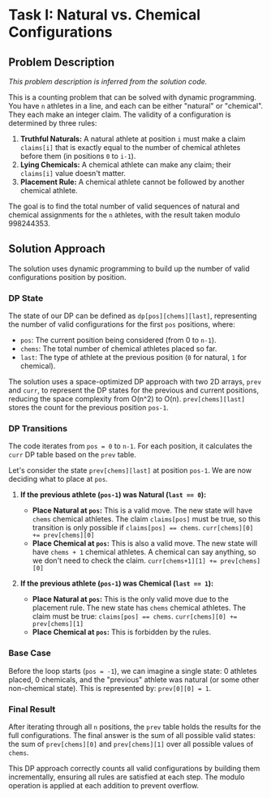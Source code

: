 # Task I: Natural vs. Chemical Configurations

## Problem Description

*This problem description is inferred from the solution code.*

This is a counting problem that can be solved with dynamic programming. You have `n` athletes in a line, and each can be either "natural" or "chemical". They each make an integer claim. The validity of a configuration is determined by three rules:

1.  **Truthful Naturals:** A natural athlete at position `i` must make a claim `claims[i]` that is exactly equal to the number of chemical athletes before them (in positions `0` to `i-1`).
2.  **Lying Chemicals:** A chemical athlete can make any claim; their `claims[i]` value doesn't matter.
3.  **Placement Rule:** A chemical athlete cannot be followed by another chemical athlete.

The goal is to find the total number of valid sequences of natural and chemical assignments for the `n` athletes, with the result taken modulo 998244353.

## Solution Approach

The solution uses dynamic programming to build up the number of valid configurations position by position.

### DP State

The state of our DP can be defined as `dp[pos][chems][last]`, representing the number of valid configurations for the first `pos` positions, where:
*   `pos`: The current position being considered (from 0 to `n-1`).
*   `chems`: The total number of chemical athletes placed so far.
*   `last`: The type of athlete at the previous position (`0` for natural, `1` for chemical).

The solution uses a space-optimized DP approach with two 2D arrays, `prev` and `curr`, to represent the DP states for the previous and current positions, reducing the space complexity from O(n^2) to O(n).
`prev[chems][last]` stores the count for the previous position `pos-1`.

### DP Transitions

The code iterates from `pos = 0` to `n-1`. For each position, it calculates the `curr` DP table based on the `prev` table.

Let's consider the state `prev[chems][last]` at position `pos-1`. We are now deciding what to place at `pos`.

1.  **If the previous athlete (`pos-1`) was Natural (`last == 0`):**
    *   **Place Natural at `pos`:** This is a valid move. The new state will have `chems` chemical athletes. The claim `claims[pos]` must be true, so this transition is only possible if `claims[pos] == chems`.
        `curr[chems][0] += prev[chems][0]`
    *   **Place Chemical at `pos`:** This is also a valid move. The new state will have `chems + 1` chemical athletes. A chemical can say anything, so we don't need to check the claim.
        `curr[chems+1][1] += prev[chems][0]`

2.  **If the previous athlete (`pos-1`) was Chemical (`last == 1`):**
    *   **Place Natural at `pos`:** This is the only valid move due to the placement rule. The new state has `chems` chemical athletes. The claim must be true: `claims[pos] == chems`.
        `curr[chems][0] += prev[chems][1]`
    *   **Place Chemical at `pos`:** This is forbidden by the rules.

### Base Case

Before the loop starts (`pos = -1`), we can imagine a single state: 0 athletes placed, 0 chemicals, and the "previous" athlete was natural (or some other non-chemical state). This is represented by: `prev[0][0] = 1`.

### Final Result

After iterating through all `n` positions, the `prev` table holds the results for the full configurations. The final answer is the sum of all possible valid states: the sum of `prev[chems][0]` and `prev[chems][1]` over all possible values of `chems`.

This DP approach correctly counts all valid configurations by building them incrementally, ensuring all rules are satisfied at each step. The modulo operation is applied at each addition to prevent overflow.
